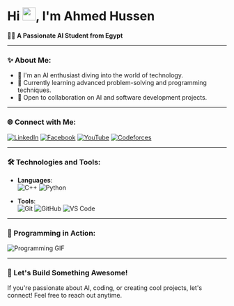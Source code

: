 # Hi <img src="https://media.giphy.com/media/hvRJCLFzcasrR4ia7z/giphy.gif" width="30px">, I'm Ahmed Hussen

👨‍💻 **A Passionate AI Student from Egypt**

---

### ✨ About Me:
- 🚀 I'm an AI enthusiast diving into the world of technology.
- 🌱 Currently learning advanced problem-solving and programming techniques.
- 💬 Open to collaboration on AI and software development projects.

---

### 🌐 Connect with Me:
[![LinkedIn](https://img.shields.io/badge/LinkedIn-0A66C2?style=for-the-badge&logo=linkedin&logoColor=white)](https://www.linkedin.com/in/ahmed-elsherif-119b60337?utm_source=share&utm_campaign=share_via&utm_content=profile&utm_medium=ios_app)
[![Facebook](https://img.shields.io/badge/Facebook-1877F2?style=for-the-badge&logo=facebook&logoColor=white)](https://www.facebook.com/share/1KscghQWsa/?mibextid=LQQJ4d)
[![YouTube](https://img.shields.io/badge/YouTube-FF0000?style=for-the-badge&logo=youtube&logoColor=white)](https://youtube.com/@ahmedhussen8077?si=LwLCuFNhZRdNkLLK)
[![Codeforces](https://img.shields.io/badge/Codeforces-1F8ACB?style=for-the-badge&logo=codeforces&logoColor=white)](https://codeforces.com/profile/ahmed452005)

---

### 🛠️ Technologies and Tools:
- **Languages**:  
  ![C++](https://img.shields.io/badge/C++-00599C?style=flat-square&logo=cplusplus&logoColor=white) ![Python](https://img.shields.io/badge/Python-3776AB?style=flat-square&logo=python&logoColor=white)

- **Tools**:  
  ![Git](https://img.shields.io/badge/Git-F05032?style=flat-square&logo=git&logoColor=white) ![GitHub](https://img.shields.io/badge/GitHub-181717?style=flat-square&logo=github&logoColor=white) ![VS Code](https://img.shields.io/badge/VS%20Code-007ACC?style=flat-square&logo=visual-studio-code&logoColor=white)

---

### 🎥 Programming in Action:
![Programming GIF](https://media.giphy.com/media/2IudUHdI075HL02Pkk/giphy.gif)

---

### 🚀 Let's Build Something Awesome!
If you're passionate about AI, coding, or creating cool projects, let's connect! Feel free to reach out anytime.
